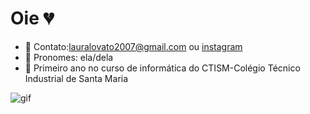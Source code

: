# Oie 💔

* 🌼 Contato:lauralovato2007@gmail.com ou [instagram](https://www.instagram.com/lauralovatoo/)
* 🌼 Pronomes: ela/dela
* 🌼 Primeiro ano no curso de informática do CTISM-Colégio Técnico Industrial de Santa Maria

![gif](https://i.pinimg.com/originals/bc/77/44/bc7744e068c1e9b6bdeec714fe528796.gif)
